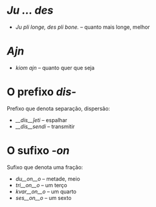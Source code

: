 # *Ju … des*

- *Ju pli longe, des pli bone.* – quanto mais longe, melhor
 

# *Ajn*

- *kiom ajn* – quanto quer que seja
 

# O prefixo *dis-*

Prefixo que denota separação, dispersão:

- *__dis__ĵeti* – espalhar
- *__dis__sendi* – transmitir
 

# O sufixo *-on*

Sufixo que denota uma fração:

- *du__on__o*   – metade, meio
- *tri__on__o*  – um terço
- *kvar__on__o* – um quarto
- *ses__on__o*  – um sexto


